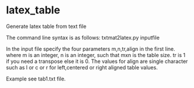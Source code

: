 # latex_table
Generate latex table from text file

The command line syntax is as follows:
txtmat2latex.py inputfile

In the input file specify the four parameters m,n,tr,align in the first line.
where m is an integer, n is an integer, such that mxn is the table size.
tr is 1 if you need a transpose else it is 0. The values for align are single character such as l or c or r for left,centered or right aligned table values.

Example see tab1.txt file.

